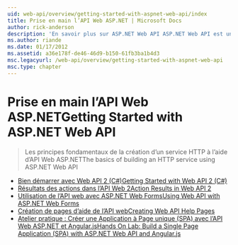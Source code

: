 ```yaml
---
uid: web-api/overview/getting-started-with-aspnet-web-api/index
title: Prise en main l’API Web ASP.NET | Microsoft Docs
author: rick-anderson
description: 'En savoir plus sur ASP.NET Web API ASP.NET Web API est une infrastructure qui facilite la création de services HTTP qui atteignent une large gamme de clients, y compris les navigateurs...'
ms.author: riande
ms.date: 01/17/2012
ms.assetid: a36e178f-de46-46d9-b150-61fb3ba1b4d3
msc.legacyurl: /web-api/overview/getting-started-with-aspnet-web-api
msc.type: chapter
---
```

<a name="getting-started-with-aspnet-web-api"></a><span data-ttu-id="a6d9a-103">Prise en main l’API Web ASP.NET</span><span class="sxs-lookup"><span data-stu-id="a6d9a-103">Getting Started with ASP.NET Web API</span></span>
====================
> <span data-ttu-id="a6d9a-104">Les principes fondamentaux de la création d’un service HTTP à l’aide d’API Web ASP.NET</span><span class="sxs-lookup"><span data-stu-id="a6d9a-104">The basics of building an HTTP service using ASP.NET Web API</span></span>


- [<span data-ttu-id="a6d9a-105">Bien démarrer avec Web API 2 (C#)</span><span class="sxs-lookup"><span data-stu-id="a6d9a-105">Getting Started with Web API 2 (C#)</span></span>](tutorial-your-first-web-api.md)
- [<span data-ttu-id="a6d9a-106">Résultats des actions dans l’API Web 2</span><span class="sxs-lookup"><span data-stu-id="a6d9a-106">Action Results in Web API 2</span></span>](action-results.md)
- [<span data-ttu-id="a6d9a-107">Utilisation de l’API web avec ASP.NET Web Forms</span><span class="sxs-lookup"><span data-stu-id="a6d9a-107">Using Web API with ASP.NET Web Forms</span></span>](using-web-api-with-aspnet-web-forms.md)
- [<span data-ttu-id="a6d9a-108">Création de pages d’aide de l’API web</span><span class="sxs-lookup"><span data-stu-id="a6d9a-108">Creating Web API Help Pages</span></span>](creating-api-help-pages.md)
- [<span data-ttu-id="a6d9a-109">Atelier pratique : Créer une Application à Page unique (SPA) avec l’API Web ASP.NET et Angular.js</span><span class="sxs-lookup"><span data-stu-id="a6d9a-109">Hands On Lab: Build a Single Page Application (SPA) with ASP.NET Web API and Angular.js</span></span>](build-a-single-page-application-spa-with-aspnet-web-api-and-angularjs.md)
